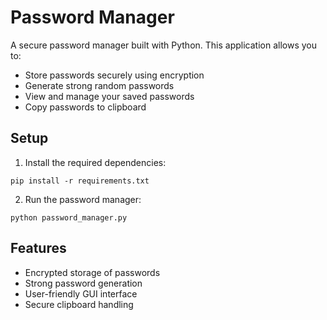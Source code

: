 # Password Manager

A secure password manager built with Python. This application allows you to:
- Store passwords securely using encryption
- Generate strong random passwords
- View and manage your saved passwords
- Copy passwords to clipboard

## Setup
1. Install the required dependencies:
```
pip install -r requirements.txt
```

2. Run the password manager:
```
python password_manager.py
```

## Features
- Encrypted storage of passwords
- Strong password generation
- User-friendly GUI interface
- Secure clipboard handling
